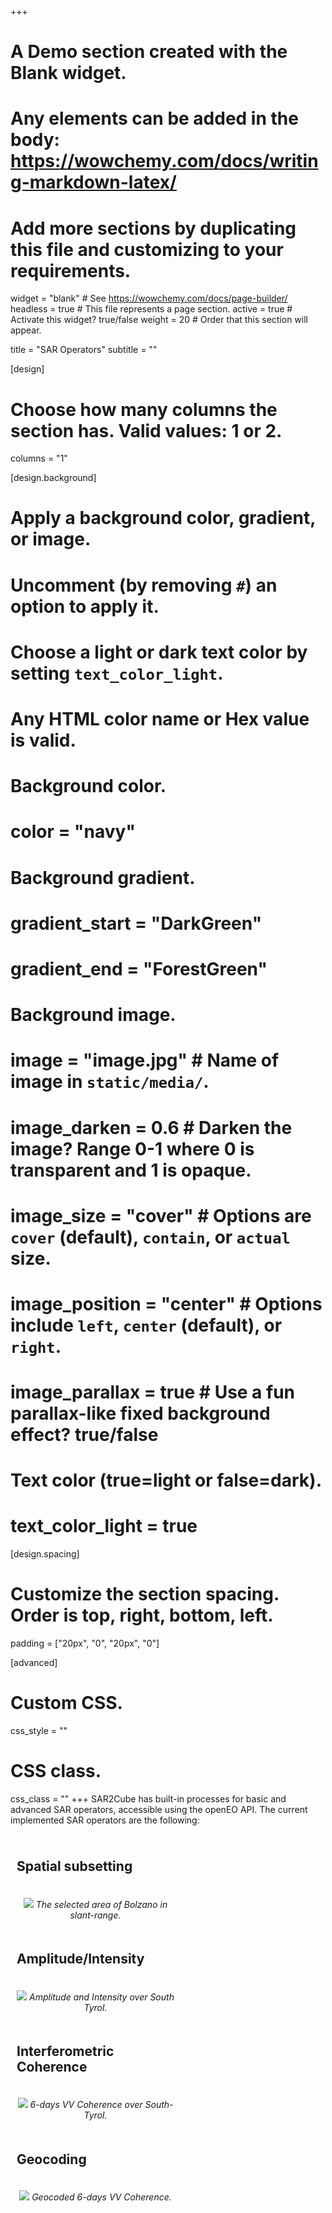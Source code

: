 +++
# A Demo section created with the Blank widget.
# Any elements can be added in the body: https://wowchemy.com/docs/writing-markdown-latex/
# Add more sections by duplicating this file and customizing to your requirements.

widget = "blank"  # See https://wowchemy.com/docs/page-builder/
headless = true  # This file represents a page section.
active = true  # Activate this widget? true/false
weight = 20  # Order that this section will appear.

title = "SAR Operators"
subtitle = ""

[design]
  # Choose how many columns the section has. Valid values: 1 or 2.
  columns = "1"

[design.background]
  # Apply a background color, gradient, or image.
  #   Uncomment (by removing `#`) an option to apply it.
  #   Choose a light or dark text color by setting `text_color_light`.
  #   Any HTML color name or Hex value is valid.

  # Background color.
  # color = "navy"
  
  # Background gradient.
  # gradient_start = "DarkGreen"
  # gradient_end = "ForestGreen"
  
  # Background image.
  # image = "image.jpg"  # Name of image in `static/media/`.
  # image_darken = 0.6  # Darken the image? Range 0-1 where 0 is transparent and 1 is opaque.
  # image_size = "cover"  #  Options are `cover` (default), `contain`, or `actual` size.
  # image_position = "center"  # Options include `left`, `center` (default), or `right`.
  # image_parallax = true  # Use a fun parallax-like fixed background effect? true/false
  
  # Text color (true=light or false=dark).
  # text_color_light = true

[design.spacing]
  # Customize the section spacing. Order is top, right, bottom, left.
  padding = ["20px", "0", "20px", "0"]

[advanced]
 # Custom CSS. 
 css_style = ""
 
 # CSS class.
 css_class = ""
+++
SAR2Cube has built-in processes for basic and advanced SAR operators, accessible using the openEO API. The current implemented SAR operators are the following:
<style>
.column {
  float: left;
  width: 50%;
  padding: 10px;
}

/* Clear floats after the columns */
.row:after {
  content: "";
  display: table;
  clear: both;
}
img.medium {
  max-width: 500px;
}
</style>
<div class="row">
    <div class="column" align="left">
      <div class="row"><h2>Spatial subsetting</h2></div>
    </div>
    <div class="column" align="center">
      <img class="medium" src="/media/spatial_subset.png">
      <em>The selected area of Bolzano in slant-range.</em>
    </div>
</div>
<div class="row">
    <div class="column" align="left">
      <div class="row"><h2>Amplitude/Intensity</h2></div>
    </div>
    <div class="column" align="center">
      <img class="medium" src="/media/amplitude_intensity.png">
      <em>Amplitude and Intensity over South Tyrol.</em>
    </div>
</div>
<div class="row">
    <div class="column" align="left">
      <div class="row"><h2>Interferometric Coherence</h2></div>
    </div>
    <div class="column" align="center">
      <img class="medium" src="/media/VV_coh_4x19.png">
      <em>6-days VV Coherence over South-Tyrol.</em>
    </div>
</div>
<div class="row">
    <div class="column" align="left">
      <div class="row"><h2>Geocoding</h2></div>
    </div>
    <div class="column" align="center">
      <img class="medium" src="/media/VV_coh_4x19_geocoded.png">
      <em>Geocoded 6-days VV Coherence.</em>
    </div>
</div>


